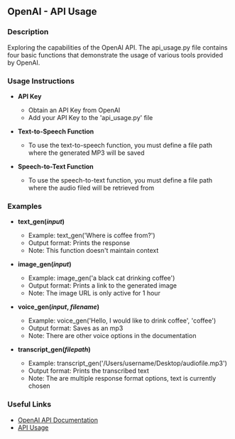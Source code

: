 ## OpenAI - API Usage

### Description
Exploring the capabilities of the OpenAI API. The api_usage.py file contains four basic functions that demonstrate the usage of various tools provided by OpenAI.

### Usage Instructions
- **API Key**
  - Obtain an API Key from OpenAI
  - Add your API Key to the 'api_usage.py' file
    
- **Text-to-Speech Function**
  - To use the text-to-speech function, you must define a file path where the generated MP3 will be saved

- **Speech-to-Text Function**
  - To use the speech-to-text function, you must define a file path where the audio filed will be retrieved from

### Examples 
- **text_gen(*input*)**
  - Example: text_gen('Where is coffee from?')
  - Output format: Prints the response
  - Note: This function doesn't maintain context
    
- **image_gen(*input*)**
  - Example: image_gen('a black cat drinking coffee')
  - Output format: Prints a link to the generated image
  - Note: The image URL is only active for 1 hour
    
- **voice_gen(*input*, *filename*)**
  - Example: voice_gen('Hello, I would like to drink coffee', 'coffee')
  - Output format: Saves as an mp3
  - Note: There are other voice options in the documentation

- **transcript_gen(*filepath*)**
  - Example: transcript_gen('/Users/username/Desktop/audiofile.mp3')
  - Output format: Prints the transcribed text
  - Note: The are multiple response format options, text is currently chosen

### Useful Links
- [OpenAI API Documentation](https://platform.openai.com/docs/overview)
- [API Usage](https://platform.openai.com/usage)
